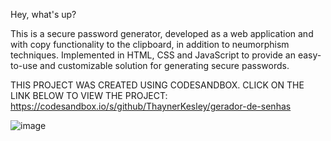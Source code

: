 Hey, what's up?

This is a secure password generator, developed as a web application and with copy functionality to the clipboard, in addition to neumorphism techniques. Implemented in HTML, CSS and JavaScript to provide an easy-to-use and customizable solution for generating secure passwords.

THIS PROJECT WAS CREATED USING CODESANDBOX. CLICK ON THE LINK BELOW TO VIEW THE PROJECT:
https://codesandbox.io/s/github/ThaynerKesley/gerador-de-senhas

![image](https://github.com/ThaynerKesley/gerador-de-senhas/assets/125166594/109ac066-34c6-4ce8-9c9b-cadacf312a51)


